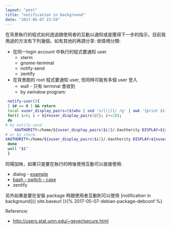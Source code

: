 ```yaml
---
layout: "post"
title: "notification in background"
date: "2017-05-07 23:59"
---
```


在背景執行的程式如何透過跟使用者的互動以通知或是獲得下一步的指示，目前我用過的方法有下列幾個，如有其他的再請分享:
依情境分類:
* 在同一login account 中執行的程式要通知 user
  * xterm
  * gnome-terminal
  * notify-send
  * zentify
* 在背景跑的 root 程式要通知 user, 但同時可能有多個 user 登入
  * wall - 只有 terminal 會收到
  * by xwindow program:
```bash
 notify-user(){
 [ $# == 0 ] && return
 local xuser_display_pairs=($(who | sed 's/[(|)]/ /g' | awk '{print $1 " " $5}' | grep ":"))
 for(( i=0; i < ${#xuser_display_pairs[@]}; i+=2));
 do  
# by notify-send
    XAUTHORITY=/home/${xuser_display_pairs[$i]}/.Xauthority DISPLAY=${xuser_display_pairs[$((i+1))]} notify-send -u critical "$@"
# or by xterm
XAUTHORITY=/home/${xuser_display_pairs[$i]}/.Xauthority DISPLAY=${xuser_display_pairs[$((i+1))]} xterm -e "while [ -e /tmp/wait ]; do echo wait 3 secs for $@; sleep 3;done"
 done
 wall "$1"
 }
```

同場加映，如果只是要在執行的時後使用互動可以直接使用:
* dialog - [example](https://github.com/alex-tu-cc/scripts/blob/master/ubuntu/mainline-kernels.sh)
* [bash - switch - case](http://stackoverflow.com/questions/226703/how-do-i-prompt-for-yes-no-cancel-input-in-a-linux-shell-script)
* zentify

另外如果是要在安裝 package 時跟使用者互動則可以使用 [notification in background]{{ site.baseurl }}{% 2017-05-07-debian-package-debconf %}

Reference:
* http://users.stat.umn.edu/~geyer/secure.html
